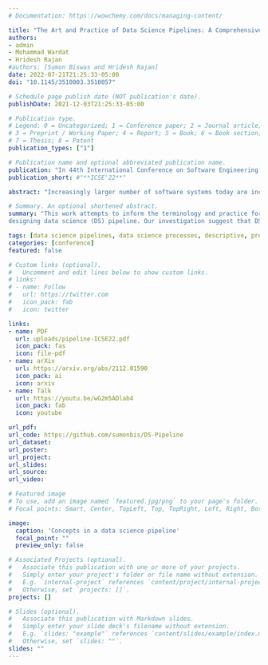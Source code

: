 ```yaml
---
# Documentation: https://wowchemy.com/docs/managing-content/

title: "The Art and Practice of Data Science Pipelines: A Comprehensive Study of Data Science Pipelines In Theory, In-The-Small, and In-The-Large"
authors:
- admin
- Mohammad Wardat
- Hridesh Rajan
#authors: [Sumon Biswas and Hridesh Rajan]
date: 2022-07-21T21:25:33-05:00
doi: "10.1145/3510003.3510057"

# Schedule page publish date (NOT publication's date).
publishDate: 2021-12-03T21:25:33-05:00

# Publication type.
# Legend: 0 = Uncategorized; 1 = Conference paper; 2 = Journal article;
# 3 = Preprint / Working Paper; 4 = Report; 5 = Book; 6 = Book section;
# 7 = Thesis; 8 = Patent
publication_types: ["1"]

# Publication name and optional abbreviated publication name.
publication: "In 44th International Conference on Software Engineering (**ICSE**), Pittsburgh, Pennsylvania"
publication_short: #"**ICSE'22**"

abstract: "Increasingly larger number of software systems today are including data science components for descriptive, predictive, and prescriptive analytics. The collection of data science stages from acquisition, to cleaning/curation, to modeling, and so on are referred to as *data science pipelines*. To facilitate research and practice on data science pipelines, it is essential to understand their nature. What are the typical stages of a data science pipeline? How are they connected? Do the pipelines differ in the theoretical representations and that in the practice? Today we do not fully understand these architectural characteristics of data science pipelines. In this work, we present a three-pronged comprehensive study to answer this for the state-of-the-art, data science in-the-small, and data science in-the-large. Our study analyzes three datasets: a collection of 71 proposals for data science pipelines and related concepts in *theory*, a collection of over 105 implementations of curated data science pipelines from Kaggle competitions to understand data science *in-the-small*, and a collection of 21 mature data science projects from GitHub to understand data science *in-the-large*. Our study has led to three representations of data science pipelines that capture the essence of our subjects in theory, in-the-small, and in-the-large."

# Summary. An optional shortened abstract.
summary: "This work attempts to inform the terminology and practice for
designing data science (DS) pipeline. Our investigation suggest that DS pipeline is a well used software architecture but often built in ad hoc manner. We demonstrated the importance of standardization and analysis framework for DS pipeline following the traditional software engineering research on software architecture and design patterns. We also contributed three representations of DS pipelines that capture the essence of our subjects in theory, in-the-small, and in-the-large that would facilitate building new DS systems."

tags: [data science pipelines, data science processes, descriptive, predictive]
categories: [conference]
featured: false

# Custom links (optional).
#   Uncomment and edit lines below to show custom links.
# links:
# - name: Follow
#   url: https://twitter.com
#   icon_pack: fab
#   icon: twitter

links:
- name: PDF
  url: uploads/pipeline-ICSE22.pdf
  icon_pack: fas
  icon: file-pdf
- name: arXiv
  url: https://arxiv.org/abs/2112.01590
  icon_pack: ai
  icon: arxiv
- name: Talk
  url: https://youtu.be/wG2m5ADlab4
  icon_pack: fab
  icon: youtube

url_pdf:
url_code: https://github.com/sumonbis/DS-Pipeline
url_dataset:
url_poster:
url_project:
url_slides:
url_source:
url_video:

# Featured image
# To use, add an image named `featured.jpg/png` to your page's folder.
# Focal points: Smart, Center, TopLeft, Top, TopRight, Left, Right, BottomLeft, Bottom, BottomRight.

image:
  caption: 'Concepts in a data science pipeline'
  focal_point: ""
  preview_only: false

# Associated Projects (optional).
#   Associate this publication with one or more of your projects.
#   Simply enter your project's folder or file name without extension.
#   E.g. `internal-project` references `content/project/internal-project/index.md`.
#   Otherwise, set `projects: []`.
projects: []

# Slides (optional).
#   Associate this publication with Markdown slides.
#   Simply enter your slide deck's filename without extension.
#   E.g. `slides: "example"` references `content/slides/example/index.md`.
#   Otherwise, set `slides: ""`.
slides: ""
---
```


<!-- {{% callout note %}}
Click the *Cite* button above to demo the feature to enable visitors to import publication metadata into their reference management software.
{{% /callout %}} -->
